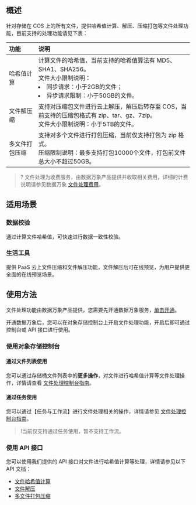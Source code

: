 ## 概述

针对存储在 COS 上的所有文件，提供哈希值计算、解压、压缩打包等文件处理功能，目前支持的处理功能请见下表：


| 功能       | 说明                                                    |
| :------------- | :----------------------------------------------------------- |
| 哈希值计算     | 计算文件的哈希值，当前支持的哈希值算法有 MD5、SHA1、SHA256。<br>文件大小限制说明：<li>同步请求：小于2GB的文件；<li>异步请求限制：小于50GB的文件。 |
| 文件解压缩     | 支持对压缩包文件进行云上解压，解压后转存至 COS，当前支持的压缩包格式有 zip、tar、gz、7zip。<br>文件大小限制说明：小于5TB的文件。 |
| 多文件打包压缩 | 支持对多个文件进行打包压缩，当前仅支持打包为 zip 格式。<br>压缩限制说明：最多支持打包10000个文件，打包前文件总大小不超过50GB。 |



>?
> 文件处理为收费服务，由数据万象产品提供并收取相关费用，详细的计费说明请参见数据万象 [文件处理费用](https://cloud.tencent.com/document/product/460/82333)。

## 适用场景

### 数据校验

通过计算文件哈希值，可快速进行数据一致性校验。

### 生活工具

提供 PaaS 云上文件压缩和文件解压功能，文件解压后可在线预览，为用户提供更全面的在线预览场景。

## 使用方法

文件处理功能由数据万象产品提供，您需要先开通数据万象服务，[单击开通](https://console.cloud.tencent.com/ci)。

开通数据万象后，您可以在对象存储控制台上开启文件处理功能，开启后即可通过控制台或 API 接口进行使用。

### 使用对象存储控制台

#### 通过文件列表使用

您可以通过存储桶文件列表中的**更多操作**，对文件进行哈希值计算等文件处理操作，详情请查看 [文件处理控制台指南](https://cloud.tencent.com/document/product/436/82327)。

#### 通过任务使用

您可以通过【任务与工作流】进行文件处理相关的操作，详情请参见 [文件处理控制台指南](https://cloud.tencent.com/document/product/436/82327)。

>!当前仅支持通过任务使用，暂不支持工作流。

### 使用 API 接口

您可以使用我们提供的 API 接口对文件进行哈希值计算等处理，详情请参见以下 API 文档：

- [文件哈希值计算]()
- [文件解压]()
- [多文件打包压缩]()
